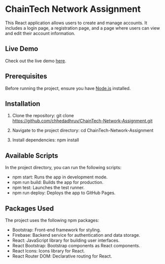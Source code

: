 # ChainTech Network Assignment

This React application allows users to create and manage accounts. It includes a login page, a registration page, and a page where users can view and edit their account information.

## Live Demo

Check out the live demo [here](https://chhedadhruv.github.io/ChainTech-Network-Assignment).

## Prerequisites

Before running the project, ensure you have [Node.js](https://nodejs.org/) installed.

## Installation

1. Clone the repository:
   git clone https://github.com/chhedadhruv/ChainTech-Network-Assignment.git

2. Navigate to the project directory:
    cd ChainTech-Network-Assignment

3. Install dependencies:
    npm install

## Available Scripts
In the project directory, you can run the following scripts:

* npm start: Runs the app in development mode.
* npm run build: Builds the app for production.
* npm test: Launches the test runner.
* npm run deploy: Deploys the app to GitHub Pages.

## Packages Used
The project uses the following npm packages:

* Bootstrap: Front-end framework for styling.
* Firebase: Backend service for authentication and data storage.
* React: JavaScript library for building user interfaces.
* React Bootstrap: Bootstrap components as React components.
* React Icons: Icons library for React.
* React Router DOM: Declarative routing for React.